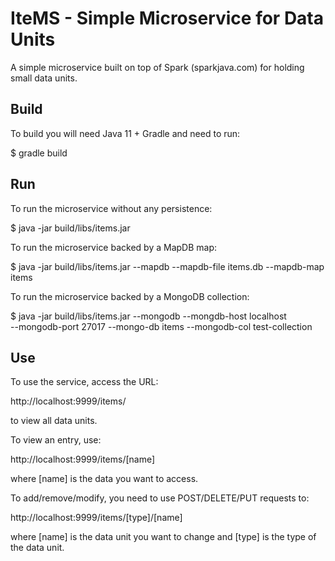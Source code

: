 IteMS - Simple Microservice for Data Units
==========================================

A simple microservice built on top of Spark (sparkjava.com) for holding small
data units.

Build
-----
To build you will need Java 11 + Gradle and need to run:

$ gradle build

Run
---
To run the microservice without any persistence:

$ java -jar build/libs/items.jar

To run the microservice backed by a MapDB map:

$ java -jar build/libs/items.jar --mapdb --mapdb-file items.db --mapdb-map items

To run the microservice backed by a MongoDB collection:

$ java -jar build/libs/items.jar --mongodb --mongdb-host localhost \
    --mongodb-port 27017 --mongo-db items --mongodb-col test-collection

Use
---
To use the service, access the URL:

http://localhost:9999/items/

to view all data units.

To view an entry, use:

http://localhost:9999/items/[name]

where [name] is the data you want to access.

To add/remove/modify, you need to use POST/DELETE/PUT requests to:

http://localhost:9999/items/[type]/[name]

where [name] is the data unit you want to change and [type] is the type of the data unit.
